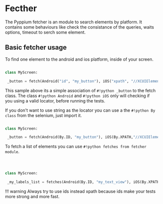 # Fecther

The Pyppium fetcher is an module to search elements by platform. It contains 
some behaviours like check the consistance of the queries, waits options, timeout
to serch some element.

## Basic fetcher usage

To find one element to the android and ios platform, inside of your screen.

```python

class MyScreen:

 _button = fetch(Android("id", "my_button"), iOS("xpath", "//XCUIElementTypeWindow[1]/XCUIElementTypeOther[1]"))

```

This sample above its a simple association of `#!python _button` to the fetch class. 
The class `#!python Android` and `#!python iOS` only will checking if you using a valid locator, before running the tests.

If you don't want to use string as the locator you can use a the `#!python By class` from the selenium, just import it.

```python

class MyScreen:

 _button = fetch(Android(By.ID, "my_button"), iOS(By.XPATH,"//XCUIElementTypeWindow[1]/XCUIElementTypeOther[1]"))

```

To fetch a list of elements you can use `#!python fetches from fetcher module`.

```python



class MyScreen:

 _my_labels_list = fetches(Android(By.ID, "my_text_view"), iOS(By.XPATH,"//XCUIElementTypeStaticText"))


```

!!! warning
    Always try to use ids instead xpath because ids make your tests more strong and more fast.


